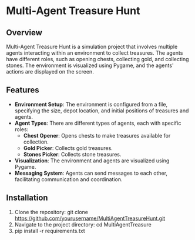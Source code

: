 # Multi-Agent Treasure Hunt

## Overview
Multi-Agent Treasure Hunt is a simulation project that involves multiple agents interacting within an environment to collect treasures. The agents have different roles, such as opening chests, collecting gold, and collecting stones. The environment is visualized using Pygame, and the agents' actions are displayed on the screen.

## Features
- **Environment Setup**: The environment is configured from a file, specifying the size, depot location, and initial positions of treasures and agents.
- **Agent Types**: There are different types of agents, each with specific roles:
  - **Chest Opener**: Opens chests to make treasures available for collection.
  - **Gold Picker**: Collects gold treasures.
  - **Stones Picker**: Collects stone treasures.
- **Visualization**: The environment and agents are visualized using Pygame.
- **Messaging System**: Agents can send messages to each other, facilitating communication and coordination.

## Installation
1. Clone the repository:
   git clone https://github.com/yourusername/MultiAgentTreasureHunt.git
2. Navigate to the project directory:
   cd MultiAgentTreasure
3. pip install -r requirements.txt
